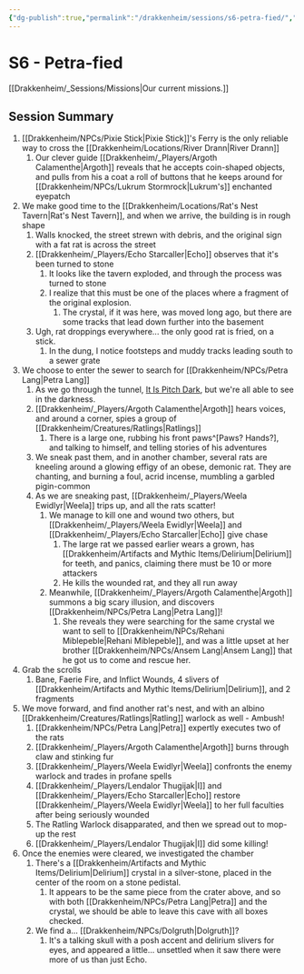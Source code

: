 ```yaml
---
{"dg-publish":true,"permalink":"/drakkenheim/sessions/s6-petra-fied/","tags":["gardenEntry"]}
---
```


# S6 - Petra-fied

[[Drakkenheim/_Sessions/Missions\|Our current missions.]]

## Session Summary
1. [[Drakkenheim/NPCs/Pixie Stick\|Pixie Stick]]'s Ferry is the only reliable way to cross the [[Drakkenheim/Locations/River Drann\|River Drann]]
	1. Our clever guide [[Drakkenheim/_Players/Argoth Calamenthe\|Argoth]] reveals that he accepts coin-shaped objects, and pulls from his a coat a roll of buttons that he keeps around for [[Drakkenheim/NPCs/Lukrum Stormrock\|Lukrum's]] enchanted eyepatch
2. We make good time to the [[Drakkenheim/Locations/Rat's Nest Tavern\|Rat's Nest Tavern]], and when we arrive, the building is in rough shape
	1. Walls knocked, the street strewn with debris, and the original sign with a fat rat is across the street
	2. [[Drakkenheim/_Players/Echo Starcaller\|Echo]] observes that it's been turned to stone
		1. It looks like the tavern exploded, and through the process was turned to stone
		2. I realize that this must be one of the places where a fragment of the original explosion.
			1. The crystal, if it was here, was moved long ago, but there are some tracks that lead down further into the basement
	3. Ugh, rat droppings everywhere... the only good rat is fried, on a stick.
		1. In the dung, I notice footsteps and muddy tracks leading south to a sewer grate
3. We choose to enter the sewer to search for [[Drakkenheim/NPCs/Petra Lang\|Petra Lang]]
	1. As we go through the tunnel, [It Is Pitch Dark](https://www.youtube.com/watch?v=4nigRT2KmCE), but we're all able to see in the darkness.
	2. [[Drakkenheim/_Players/Argoth Calamenthe\|Argoth]] hears voices, and around a corner, spies a group of [[Drakkenheim/Creatures/Ratlings\|Ratlings]]
		1. There is a large one, rubbing his front paws^[Paws? Hands?], and talking to himself, and telling stories of his adventures
	3. We sneak past them, and in another chamber, several rats are kneeling around a glowing effigy of an obese, demonic rat. They are chanting, and burning a foul, acrid incense, mumbling a garbled pigin-common
	4. As we are sneaking past, [[Drakkenheim/_Players/Weela Ewidlyr\|Weela]] trips up, and all the rats scatter!
		1. We manage to kill one and wound two others, but [[Drakkenheim/_Players/Weela Ewidlyr\|Weela]] and [[Drakkenheim/_Players/Echo Starcaller\|Echo]] give chase
			1. The large rat we passed earlier wears a grown, has [[Drakkenheim/Artifacts and Mythic Items/Delirium\|Delirium]] for teeth, and panics, claiming there must be 10 or more attackers
			2. He kills the wounded rat, and they all run away
		2. Meanwhile, [[Drakkenheim/_Players/Argoth Calamenthe\|Argoth]] summons a big scary illusion, and discovers [[Drakkenheim/NPCs/Petra Lang\|Petra Lang]]!
			1. She reveals they were searching for the same crystal we want to sell to [[Drakkenheim/NPCs/Rehani Miblepeble\|Rehani Miblepeble]], and was a little upset at her brother [[Drakkenheim/NPCs/Ansem Lang\|Ansem Lang]] that he got us to come and rescue her.
4. Grab the scrolls
	1. Bane, Faerie Fire, and Inflict Wounds, 4 slivers of [[Drakkenheim/Artifacts and Mythic Items/Delirium\|Delirium]], and 2 fragments
5. We move forward, and find another rat's nest, and with an albino [[Drakkenheim/Creatures/Ratlings\|Ratling]] warlock as well - Ambush!
	1. [[Drakkenheim/NPCs/Petra Lang\|Petra]] expertly executes two of the rats
	2. [[Drakkenheim/_Players/Argoth Calamenthe\|Argoth]] burns through claw and stinking fur
	3. [[Drakkenheim/_Players/Weela Ewidlyr\|Weela]] confronts the enemy warlock and trades in profane spells
	4. [[Drakkenheim/_Players/Lendalor Thugijak\|I]] and [[Drakkenheim/_Players/Echo Starcaller\|Echo]] restore [[Drakkenheim/_Players/Weela Ewidlyr\|Weela]] to her full faculties after being seriously wounded
	5. The Ratling Warlock disapparated, and then we spread out to mop-up the rest
	6. [[Drakkenheim/_Players/Lendalor Thugijak\|I]] did some killing!
6. Once the enemies were cleared, we investigated the chamber
	1. There's a [[Drakkenheim/Artifacts and Mythic Items/Delirium\|Delirium]] crystal in a silver-stone, placed in the center of the room on a stone pedistal.
		1. It appears to be the same piece from the crater above, and so with both [[Drakkenheim/NPCs/Petra Lang\|Petra]] and the crystal, we should be able to leave this cave with all boxes checked.
	2. We find a... [[Drakkenheim/NPCs/Dolgruth\|Dolgruth]]?
		1. It's a talking skull with a posh accent and delirium slivers for eyes, and appeared a little... unsettled when it saw there were more of us than just Echo.
